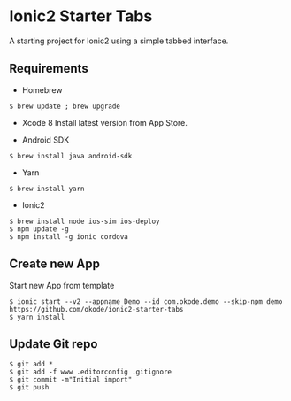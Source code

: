 Ionic2 Starter Tabs
===================

A starting project for Ionic2 using a simple tabbed interface.

Requirements
------------

* Homebrew
```
$ brew update ; brew upgrade
```

* Xcode 8
Install latest version from App Store.

* Android SDK
```
$ brew install java android-sdk
```

* Yarn
```
$ brew install yarn
```

* Ionic2
```
$ brew install node ios-sim ios-deploy
$ npm update -g
$ npm install -g ionic cordova
```

Create new App
--------------

Start new App from template
```
$ ionic start --v2 --appname Demo --id com.okode.demo --skip-npm demo https://github.com/okode/ionic2-starter-tabs
$ yarn install
```

Update Git repo
---------------------------
```
$ git add *
$ git add -f www .editorconfig .gitignore
$ git commit -m"Initial import"
$ git push
```
